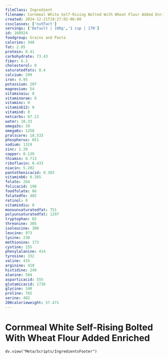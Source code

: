 ```yaml
---
fileClass: Ingredient
filename: Cornmeal White Self-Rising Bolted With Wheat Flour Added Enriched
created: 2024-12-21T19:27:02-06:00
cssclasses: ['nutFact']
servings: ['Default | 100g','1 cup | 170']
id: 168924
foodgroup: Grains and Pasta
calories: 348
fat: 2.85
protein: 8.41
carbohydrate: 73.43
fiber: 6.3
cholesterol: 0
saturatedfats: 0.4
calcium: 299
iron: 4.95
potassium: 207
magnesium: 54
vitaminaiu: 0
vitaminarae: 0
vitaminc: 0
vitaminb12: 0
vitamind: 0
netcarbs: 67.13
water: 10.33
omega3s: 39
omega6s: 1258
pralscore: 18.533
phosphorus: 651
sodium: 1319
zinc: 1.39
copper: 0.139
thiamin: 0.713
riboflavin: 0.433
niacin: 5.202
pantothenicacid: 0.383
vitaminb6: 0.385
folate: 264
folicacid: 198
foodfolate: 66
folatedfe: 402
retinol: 0
vitamindiu: 0
monounsaturatedfat: 751
polyunsaturatedfat: 1297
tryptophan: 65
threonine: 305
isoleucine: 300
leucine: 973
lysine: 230
methionine: 173
cystine: 155
phenylalanine: 414
tyrosine: 332
valine: 415
arginine: 410
histidine: 249
alanine: 584
asparticacid: 555
glutamicacid: 1736
glycine: 340
proline: 765
serine: 402
200calorieweight: 57.471
---
```


# Cornmeal White Self-Rising Bolted With Wheat Flour Added Enriched

```dataviewjs
dv.view("Meta/Scripts/IngredientsFooter")
```